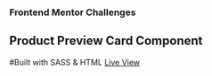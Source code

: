 ### Frontend Mentor Challenges

## Product Preview Card Component
#Built with SASS & HTML
[Live View](https://frontend-mentor-wheat-eta.vercel.app/)
